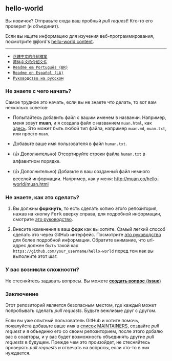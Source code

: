 ## hello-world

Вы новичок? Отправьте сюда ваш пробный *pull request*! Кто-то его проверит (и объединит).

Если вы ищите информацию для изучения веб-программирования, посмотрите @jlord's [hello-world content](https://github.com/jlord/hello-world/blob/master/code-life.md).

---

- [`正體中文的介紹檔案`](README-zhtw.md)
- [`简体中文的介绍文件`](README-zhcn.md)
- [`Readme em Português (BR)`](README-ptBR.md)
- [`Readme en Español (LA)`](README-spLA.md)
- [`Руководство на русском`](README-ru.md)

### Не знаете с чего начать?

Самое трудное это начать, если вы не знаете что делать, то вот вам несколько советов:

- Попытайтесь добавить файл с вашим именем в названии. Например, меня зовут **muan**, и я создала файл с названием `muan.html`, как [здесь](https://github.com/muan/hello-world/commit/a25ce6ab6d71fa3e7311e90538eee3f797b29aec). Это может быть любой тип файла, например `muan.md`, `muan.txt`, или просто `muan`.

- Добавьте ваше имя пользователя в файл `human.txt`.

- (:+1: Дополнительно) Отсортируйте строки файла `human.txt` в алфавитном порядке.

- (:+1: Дополнительно) Добавьте в ваш созданный файл немного веселой информации. Например, как у меня: http://muan.co/hello-world/muan.html

### Не знаете, как это сделать?

1. Вы должны **форкнуть**, то есть сделать копию этого репозитория, нажав на кнопку <kbd>Fork</kbd> вверху справа, для подробной информации, смотрите [это руководство](https://help.github.com/articles/fork-a-repo/#fork-an-example-repository).

2. Внесите изменения в ваш **форк** как вы хотите. Самый легкий способ сделать это через GitHub интерфейс. Посмотрите [это руководство](https://guides.github.com/activities/hello-world/#branch) для более подробной информации. Обратите внимание, что url-адрес должен быть такой как `https://github.com/your_username/hello-world` перед тем как вы выполните этот шаг.

### У вас возникли сложности?

Не стесняйтесь задавать вопросы. Вы можете [**создать вопрос** (**issue**)](https://github.com/muan/hello-world/issues/new)

### Заключение

Этот репозиторий является безопасным местом, где каждый может попробывать сделать *pull requests*. Будьте вежливые друг с другом.

Если вы уже опытный пользователь GitHub и хотите помочь, пожалуйста добавьте ваше имя в [список MAINTAINERS](MAINTAINERS.md), создайте *pull request* и я объединю его со своим репозиторием, после этого добалю вас в соавторы, и у вас будет возможность объединять другие *pull requests* в будущем. Прежде чем это произойдет, не стесняйтесь проверять *pull requests* и отвечать на вопросы, если кто-то в них нуждается.
